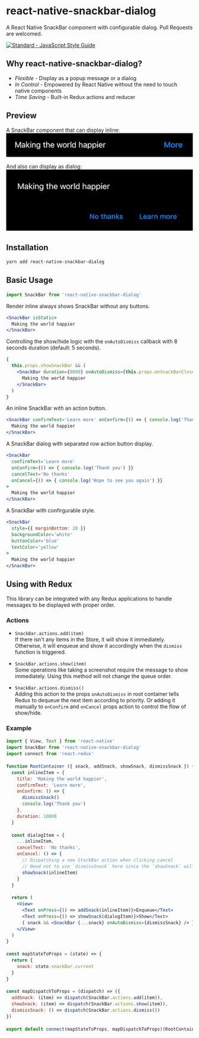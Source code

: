# react-native-snackbar-dialog

A React Native SnackBar component with configurable dialog. Pull Requests are welcomed.

[![Standard - JavaScript Style Guide](https://cdn.rawgit.com/feross/standard/master/badge.svg)](https://github.com/feross/standard)

## Why react-native-snackbar-dialog?

- *Flexible* - Display as a popup message or a dialog
- *In Control* - Empowered by React Native without the need to touch native components
- *Time Saving* - Built-in Redux actions and reducer

## Preview

A SnackBar component that can display inline: <br />
![Inline Mode](./docs/inline.png)

And also can display as dialog: <br />
![Flat Mode](./docs/flat.png)

## Installation

```sh
yarn add react-native-snackbar-dialog
```

## Basic Usage

```javascript
import SnackBar from 'react-native-snackbar-dialog'
```

Render inline always shows SnackBar without any buttons.
```jsx
<SnackBar isStatic>
  Making the world happier
</SnackBar>
```

Controlling the show/hide logic with the `onAutoDismiss` callback with 8 seconds duration (default: 5 seconds).
```jsx
{
  this.props.showSnackBar && (
    <SnackBar duration={8000} onAutoDismiss={this.props.onSnackBarClose}>
      Making the world happier
    </SnackBar>
  )
}
```

An inline SnackBar with an action button.
```jsx
<SnackBar confirmText='Learn more' onConfirm={() => { console.log('Thank you') }}>
  Making the world happier
</SnackBar>
```

A SnackBar dialog with separated row action button display.
```jsx
<SnackBar
  confirmText='Learn more'
  onConfirm={() => { console.log('Thank you') }}
  cancelText='No thanks'
  onCancel={() => { console.log('Hope to see you again') }}
>
  Making the world happier
</SnackBar>
```

A SnackBar with confirgurable style.
```jsx
<SnackBar
  style={{ marginBottom: 20 }}
  backgroundColor='white'
  buttonColor='blue'
  textColor='yellow'
>
  Making the world happier
</SnackBar>
```

## Using with Redux

This library can be integrated with any Redux applications to handle messages to be displayed with proper order.

### Actions

- `SnackBar.actions.add(item)`
<br />If there isn't any items in the Store, it will show it immediately. Otherwise, it will enqueue and show it accordingly when the `dismiss` function is triggered.

- `SnackBar.actions.show(item)`
<br />Some operations like taking a screenshot require the message to show immediately. Using this method will not change the queue order.

- `SnackBar.actions.dismiss()`
<br />Adding this action to the props `onAutoDismiss` in root container tells Redux to dequeue the next item according to priority.
Or adding it manually to `onConfirm` and `onCancel` props action to control the flow of show/hide.

### Example

```jsx
import { View, Text } from 'react-native'
import SnackBar from 'react-native-snackbar-dialog'
import connect from 'react-redux'

function RootContainer ({ snack, addSnack, showSnack, dismissSnack }) {
  const inlineItem = {
    title: 'Making the world happier',
    confirmText: 'Learn more',
    onConfirm: () => {
      dismissSnack()
      console.log('Thank you')
    },
    duration: 10000
  }

  const dialogItem = {
    ...inlineItem,
    cancelText: 'No thanks',
    onCancel: () => {
      // Dispatching a new StackBar action when clicking cancel
      // Need not to use `dismissSnack` here since the `showSnack` will replace current active item
      showSnack(inlineItem)
    }
  }

  return (
    <View>
      <Text onPress={() => addSnack(inlineItem)}>Enqueue</Text>
      <Text onPress={() => showSnack(dialogItem)}>Show</Text>
      { snack && <SnackBar {...snack} onAutoDismiss={dismissSnack} /> }
    </View>
  )
}

const mapStateToProps = (state) => {
  return {
    snack: state.snackBar.current
  }
}

const mapDispatchToProps = (dispatch) => ({
  addSnack: (item) => dispatch(SnackBar.actions.add(item)),
  showSnack: (item) => dispatch(SnackBar.actions.show(item)),
  dismissSnack: () => dispatch(SnackBar.actions.dismiss())
})

export default connect(mapStateToProps, mapDispatchToProps)(RootContainer)
```